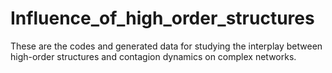 # Influence_of_high_order_structures
These are the codes and generated data for studying the interplay between high-order structures and contagion dynamics on complex networks.
